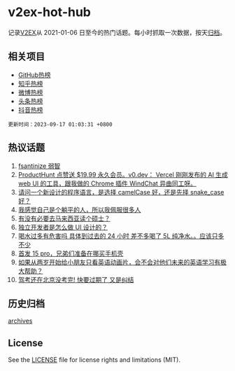 # v2ex-hot-hub

 记录[V2EX](https://www.v2ex.com/)从 2021-01-06 日至今的热门话题。每小时抓取一次数据，按天[归档](archives)。
 
 ## 相关项目

- [GitHub热榜](https://github.com/snaildev/github-hot-hub)
- [知乎热榜](https://github.com/snaildev/zhihu-hot-hub)
- [微博热榜](https://github.com/snaildev/weibo-hot-hub)
- [头条热榜](https://github.com/snaildev/toutiao-hot-hub)
- [抖音热榜](https://github.com/snaildev/douyin-hot-hub)


 `更新时间：2023-09-17 01:03:31 +0800`

## 热议话题

1. [fsantinize 弱智](https://www.v2ex.com/t/974343)
1. [ProductHunt 点赞送 $19.99 永久会员。v0.dev： Vercel 刚刚发布的 AI 生成 web UI 的工具，跟我做的 Chrome 插件 WindChat 异曲同工呀。](https://www.v2ex.com/t/974403)
1. [请问一个新设计的程序语言，是选择 camelCase 好，还是先择 snake_case 好？](https://www.v2ex.com/t/974361)
1. [我感觉自己是个躺平的人，所以我佩服很多人](https://www.v2ex.com/t/974340)
1. [有没有必要去马来西亚读个硕士？](https://www.v2ex.com/t/974389)
1. [独立开发者是怎么做 UI 设计的？](https://www.v2ex.com/t/974366)
1. [喝水过多有危害吗 具体到过去的 24 小时 差不多喝了 5L 纯净水。。应该只多不少](https://www.v2ex.com/t/974313)
1. [首发 15 pro，兄弟们准备在哪买手机壳](https://www.v2ex.com/t/974405)
1. [如果从两岁开始给小朋友只看英语动画片，会不会对他们未来的英语学习有极大帮助？](https://www.v2ex.com/t/974448)
1. [驾考还在北京没考完! 快要过期了 又是纠结](https://www.v2ex.com/t/974351)

## 历史归档

[archives](archives)

## License

See the [LICENSE](LICENSE) file for license rights and limitations (MIT).
